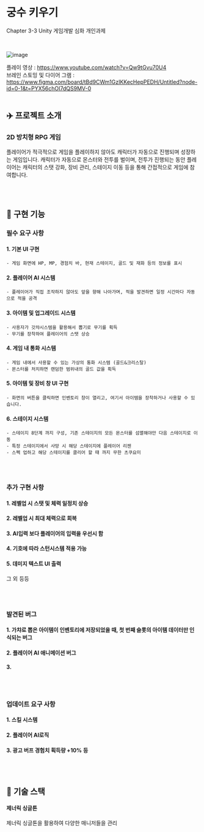 # 궁수 키우기
 Chapter 3-3 Unity 게임개발 심화 개인과제

<br>

![image](https://github.com/Yoonwoojoo/Raising-Archer/assets/167274465/72acbabc-55eb-4a02-a6c9-afc05d8e215f)

플레이 영상 : https://www.youtube.com/watch?v=Qw9tGvu70U4
<br>
브레인 스토밍 및 다이어 그램 : https://www.figma.com/board/tBd9CWm1GzIKKecHepPEDH/Untitled?node-id=0-1&t=PYX56chOI7dQS9MV-0
<br><br>

## :airplane: 프로젝트 소개

### 2D 방치형 RPG 게임
플레이어가 적극적으로 게임을 플레이하지 않아도 캐릭터가 자동으로 진행되며 성장하는 게임입니다. 
캐릭터가 자동으로 몬스터와 전투를 벌이며, 
전투가 진행되는 동안 플레이어는 캐릭터의 스탯 강화, 장비 관리, 스테이지 이동 등을 통해 간접적으로 게임에 참여합니다.


<br><br>

## :thought_balloon: 구현 기능

### 필수 요구 사항

#### 1. **기본 UI 구현**
    - 게임 화면에 HP, MP, 경험치 바, 현재 스테이지, 골드 및 재화 등의 정보를 표시    

#### 2. **플레이어 AI 시스템**
    - 플레이어가 직접 조작하지 않아도 앞을 향해 나아가며, 적을 발견하면 일정 시간마다 자동으로 적을 공격

#### 3. **아이템 및 업그레이드 시스템**
    - 사용자가 갓챠시스템을 활용해서 뽑기로 무기를 획득
    - 무기를 장착하여 플레이어의 스탯 상승

#### 4. **게임 내 통화 시스템**
    - 게임 내에서 사용할 수 있는 가상의 통화 시스템 (골드&크리스탈)
    - 몬스터를 처치하면 랜덤한 범위내의 골드 값을 획득
      
#### 5. **아이템 및 장비 창 UI 구현**
    - 화면의 버튼을 클릭하면 인벤토리 창이 열리고, 여기서 아이템을 장착하거나 사용할 수 있습니다.

#### 6. **스테이지 시스템**
    - 스테이지 8단계 까지 구성, 기존 스테이지의 모든 몬스터를 섬멸해야만 다음 스테이지로 이동
    - 특정 스테이지에서 사망 시 해당 스테이지에 플레이어 리젠
    - 스펙 업하고 해당 스테이지를 클리어 할 때 까지 무한 츠쿠요미
    
<br><br>

### 추가 구현 사항

#### 1. **레벨업 시 스탯 및 체력 일정치 상승**
#### 2. **레벨업 시 최대 체력으로 회복**
#### 3. **AI입력 보다 플레이어의 입력을 우선시 함**
#### 4. **기호에 따라 스턴시스템 적용 가능**
#### 5. **데미지 텍스트 UI 출력**
그 외 등등

<br><br>

### 발견된 버그

#### 1. **가챠로 뽑은 아이템이 인벤토리에 저장되었을 때, 첫 번째 슬롯의 아이템 데이터만 인식되는 버그**
#### 2. **플레이어 AI 애니메이션 버그**
#### 3. 

<br><br>

### 업데이트 요구 사항

#### 1. **스킬 시스템**
#### 2. **플레이어 AI로직**
#### 3. **광고 버프 경험치 획득량 +10% 등**

<br><br>

## :notebook: 기술 스택
#### 제너릭 싱글톤
제너릭 싱글톤을 활용하여 다양한 매니저들을 관리
